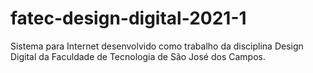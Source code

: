 # fatec-design-digital-2021-1
 Sistema para Internet desenvolvido como trabalho da disciplina Design Digital da Faculdade de Tecnologia de São José dos Campos.
